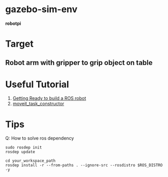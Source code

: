 # gazebo-sim-env
**robotpi**

# Target

## Robot arm with gripper to grip object on table


# Useful Tutorial

1. [Getting Ready to build a ROS robot](https://articulatedrobotics.xyz/category/getting-ready-to-build-a-ros-robot)
1. [moveit\_task\_constructor](https://github.com/moveit/moveit_task_constructor)

# Tips

Q: How to solve ros dependency

```
sudo rosdep init
rosdep update

cd your_workspace_path
rosdep install -r --from-paths . --ignore-src --rosdistro $ROS_DISTRO -y
```
